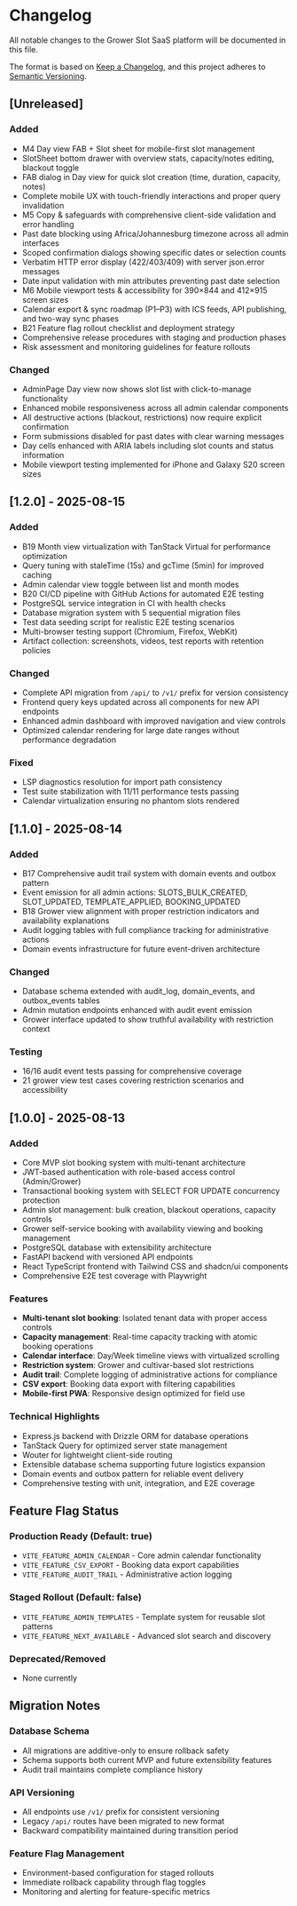 # Changelog

All notable changes to the Grower Slot SaaS platform will be documented in this file.

The format is based on [Keep a Changelog](https://keepachangelog.com/en/1.0.0/),
and this project adheres to [Semantic Versioning](https://semver.org/spec/v2.0.0.html).

## [Unreleased]

### Added
- M4 Day view FAB + Slot sheet for mobile-first slot management
- SlotSheet bottom drawer with overview stats, capacity/notes editing, blackout toggle
- FAB dialog in Day view for quick slot creation (time, duration, capacity, notes)
- Complete mobile UX with touch-friendly interactions and proper query invalidation
- M5 Copy & safeguards with comprehensive client-side validation and error handling
- Past date blocking using Africa/Johannesburg timezone across all admin interfaces
- Scoped confirmation dialogs showing specific dates or selection counts
- Verbatim HTTP error display (422/403/409) with server json.error messages
- Date input validation with min attributes preventing past date selection
- M6 Mobile viewport tests & accessibility for 390×844 and 412×915 screen sizes
- Calendar export & sync roadmap (P1–P3) with ICS feeds, API publishing, and two-way sync phases
- B21 Feature flag rollout checklist and deployment strategy
- Comprehensive release procedures with staging and production phases
- Risk assessment and monitoring guidelines for feature rollouts

### Changed
- AdminPage Day view now shows slot list with click-to-manage functionality
- Enhanced mobile responsiveness across all admin calendar components
- All destructive actions (blackout, restrictions) now require explicit confirmation
- Form submissions disabled for past dates with clear warning messages
- Day cells enhanced with ARIA labels including slot counts and status information
- Mobile viewport testing implemented for iPhone and Galaxy S20 screen sizes

## [1.2.0] - 2025-08-15

### Added
- B19 Month view virtualization with TanStack Virtual for performance optimization
- Query tuning with staleTime (15s) and gcTime (5min) for improved caching
- Admin calendar view toggle between list and month modes
- B20 CI/CD pipeline with GitHub Actions for automated E2E testing
- PostgreSQL service integration in CI with health checks
- Database migration system with 5 sequential migration files
- Test data seeding script for realistic E2E testing scenarios
- Multi-browser testing support (Chromium, Firefox, WebKit)
- Artifact collection: screenshots, videos, test reports with retention policies

### Changed
- Complete API migration from `/api/` to `/v1/` prefix for version consistency
- Frontend query keys updated across all components for new API endpoints
- Enhanced admin dashboard with improved navigation and view controls
- Optimized calendar rendering for large date ranges without performance degradation

### Fixed
- LSP diagnostics resolution for import path consistency
- Test suite stabilization with 11/11 performance tests passing
- Calendar virtualization ensuring no phantom slots rendered

## [1.1.0] - 2025-08-14

### Added
- B17 Comprehensive audit trail system with domain events and outbox pattern
- Event emission for all admin actions: SLOTS_BULK_CREATED, SLOT_UPDATED, TEMPLATE_APPLIED, BOOKING_UPDATED
- B18 Grower view alignment with proper restriction indicators and availability explanations
- Audit logging tables with full compliance tracking for administrative actions
- Domain events infrastructure for future event-driven architecture

### Changed
- Database schema extended with audit_log, domain_events, and outbox_events tables
- Admin mutation endpoints enhanced with audit event emission
- Grower interface updated to show truthful availability with restriction context

### Testing
- 16/16 audit event tests passing for comprehensive coverage
- 21 grower view test cases covering restriction scenarios and accessibility

## [1.0.0] - 2025-08-13

### Added
- Core MVP slot booking system with multi-tenant architecture
- JWT-based authentication with role-based access control (Admin/Grower)
- Transactional booking system with SELECT FOR UPDATE concurrency protection
- Admin slot management: bulk creation, blackout operations, capacity controls
- Grower self-service booking with availability viewing and booking management
- PostgreSQL database with extensibility architecture
- FastAPI backend with versioned API endpoints
- React TypeScript frontend with Tailwind CSS and shadcn/ui components
- Comprehensive E2E test coverage with Playwright

### Features
- **Multi-tenant slot booking**: Isolated tenant data with proper access controls
- **Capacity management**: Real-time capacity tracking with atomic booking operations
- **Calendar interface**: Day/Week timeline views with virtualized scrolling
- **Restriction system**: Grower and cultivar-based slot restrictions
- **Audit trail**: Complete logging of administrative actions for compliance
- **CSV export**: Booking data export with filtering capabilities
- **Mobile-first PWA**: Responsive design optimized for field use

### Technical Highlights
- Express.js backend with Drizzle ORM for database operations
- TanStack Query for optimized server state management
- Wouter for lightweight client-side routing
- Extensible database schema supporting future logistics expansion
- Domain events and outbox pattern for reliable event delivery
- Comprehensive testing with unit, integration, and E2E coverage

## Feature Flag Status

### Production Ready (Default: true)
- `VITE_FEATURE_ADMIN_CALENDAR` - Core admin calendar functionality
- `VITE_FEATURE_CSV_EXPORT` - Booking data export capabilities  
- `VITE_FEATURE_AUDIT_TRAIL` - Administrative action logging

### Staged Rollout (Default: false)
- `VITE_FEATURE_ADMIN_TEMPLATES` - Template system for reusable slot patterns
- `VITE_FEATURE_NEXT_AVAILABLE` - Advanced slot search and discovery

### Deprecated/Removed
- None currently

## Migration Notes

### Database Schema
- All migrations are additive-only to ensure rollback safety
- Schema supports both current MVP and future extensibility features
- Audit trail maintains complete compliance history

### API Versioning
- All endpoints use `/v1/` prefix for consistent versioning
- Legacy `/api/` routes have been migrated to new format
- Backward compatibility maintained during transition period

### Feature Flag Management
- Environment-based configuration for staged rollouts
- Immediate rollback capability through flag toggles
- Monitoring and alerting for feature-specific metrics